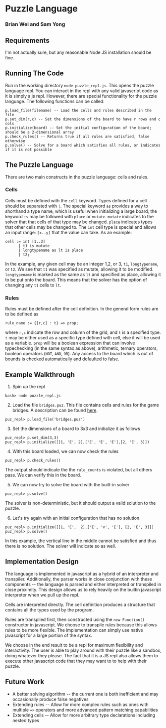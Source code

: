 # Puzzle Language
### Brian Wei and Sam Yong

## Requirements
I'm not actually sure, but any reasonable Node JS installation should be fine.

## Running The Code
Run in the working directory ``node puzzle_repl.js``.  This opens the puzzle language repl.
You can interact in the repl with any valid javascript code as it is simply a js repl.
However, there are special functionality for the puzzle language.  The following functions can be called:

```
p.load_file(filename) -- Load the cells and rules described in the file
p.set_dim(r,c) -- Set the dimensions of the board to have r rows and c cols
p.initialize(board) -- Set the initial configuration of the board; should be a 2-dimensional array
p.check_rules() -- Returns true if all rules are satisfied, false otherwise
p.solve() -- Solve for a board which satisfies all rules, or indicates if it is not possible
```

## The Puzzle Language
There are two main constructs in the puzzle language: cells and rules.
### Cells
Cells must be defined with the ``cell`` keyword.  Types defined for a cell should be separated with `|`.
The special keyword ``as`` provides a way to shorthand a type name, which is useful when initializing a
large board; the keyword ``is`` may be followed with ``place`` or ``mutate``. ``mutate`` indicates to the
solver that that cells of that type may be changed. ``place`` indicates types that other cells may be
changed to. The ``int`` cell type is special and allows an input range: ``[x..y]`` that the value can take.
As an example:

```
cell := int [1..3]
      | t1 is mutate
      | longtypename as lt is place
      | t2;
```

In the example, any given cell may be an integer 1,2, or 3, ``t1``, ``longtypename``, or ``t2``.  We see that ``t1``
was specified as mutate, allowing it to be modified.  ``longtypename`` is marked as the same as ``lt`` and specified as
place, allowing it to be put onto the board.  This means that the solver has the option of changing any ``t1`` cells to ``lt``.

### Rules
Rules must be defined after the cell definition.  In the general form rules are to be defined as

```
rule_name := {[r,c] : t} => prop;
```
where ``r,c`` indicate the row and column of the grid, and ``t`` is a specified type.  ``t`` may be either used as a specific type
defined with cell, else it will be used as a variable.  ``prop`` will be a boolean expression that can involve typechecking
(in the same syntax as above), arithmetic, ternary operators, boolean operators (``NOT``, ``AND``, ``OR``).  Any access to the
board which is out of bounds is checked automatically and defaulted to false.

## Example Walkthrough
1. Spin up the repl
```
bash> node puzzle_repl.js
```
2. Load the file ``bridges.puz``.  This file contains cells and rules for the game bridges.  A description can be found
[here](https://en.wikipedia.org/wiki/Hashiwokakero).
```
puz_repl> p.load_file('bridges.puz')
```
3. Set the dimensions of a board to 3x3 and initialize it as follows
```
puz_repl> p.set_dim(3,3)
puz_repl> p.initialize([[1, 'E', 2],['E', 'E', 'E'],[2, 'E', 3]])
```
4. With this board loaded, we can now check the rules
```
puz_repl> p.check_rules()
```
The output should indicate the the ``rule_counts`` is violated, but all others pass.  We can verify this in the board.

5. We can now try to solve the board with the built-in solver
```
puz_repl> p.solve()
```
The solver is non-deterministic, but it should output a valid solution to the puzzle.

6.  Let's try again with an initial configuration that has no solution.
```
puz_repl> p.initialize([[1, 'E',  2],['E', 'v', 'E'], [2, 'E', 3]])
puz_repl> p.solve()
```
In this example, the vertical line in the middle cannot be satisfied and thus there is no solution.
The solver will indicate so as well.

## Implementation Design
The language is implemented in javascript as a hybrid of an interpreter and transpiler.  Additionally, the parser works in
close conjunction with these components -- the language is parsed and either interpreted or transpiled in close proximity.
This design allows us to rely heavily on the builtin javascript interpreter when we pull up the repl.

Cells are interpreted directly.  The cell definition produces a structure that contains all the types used by the program.

Rules are transpiled first, then constructed using the ``new Function()`` constructor in javascript.  We choose to transpile
rules because this allows rules to be more flexible.  The implementation can simply use native javascript for a large portion
of the syntax.

We choose in the end result to be a repl for maximum flexibility and interactivity.  The user is able to play around
with their puzzle like a sandbox, doing whatever they please.  The fact that it is a JS repl also allows them to execute
other javascript code that they may want to to help with their puzzle.

## Future Work
* A better solving algorithm -- the current one is both inefficient and may occasionally produce false negatives
* Extending rules -- Allow for more complex rules such as ones with multiple ``=>`` operators and more advanced
pattern matching capabilities
* Extending cells -- Allow for more arbitrary type declarations including nested types

